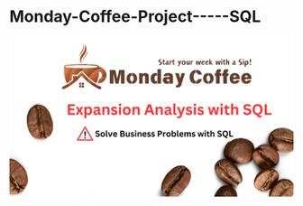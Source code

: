 # Monday-Coffee-Project-----SQL

![Company Logo](https://github.com/omvedant01-cloud/Monday-Coffee-Project-----SQL/blob/main/1.png)
